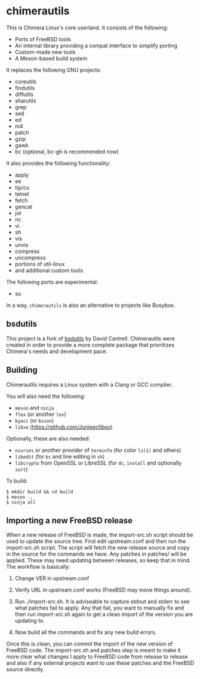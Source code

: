 # chimerautils

This is Chimera Linux's core userland. It consists of the following:

* Ports of FreeBSD tools
* An internal library providing a compat interface to simplify porting
* Custom-made new tools
* A Meson-based build system

It replaces the following GNU projects:

* coreutils
* findutils
* diffutils
* sharutils
* grep
* sed
* ed
* m4
* patch
* gzip
* gawk
* bc (optional, bc-gh is recommended now)

It also provides the following functionality:

* apply
* ee
* tip/cu
* telnet
* fetch
* gencat
* jot
* nc
* vi
* sh
* vis
* unvis
* compress
* uncompress
* portions of util-linux
* and additional custom tools

The following ports are experimental:

* su

In a way, `chimerautils` is also an alternative to projects like Busybox.

## bsdutils

This project is a fork of [bsdutils](https://github.com/dcantrell/bsdutils)
by David Cantrell. Chimerautils were created in order to provide a more
complete package that prioritizes Chimera's needs and development pace.

## Building

Chimerautils requires a Linux system with a Clang or GCC compiler.

You will also need the following:

* `meson` and `ninja`
* `flex` (or another `lex`)
* `byacc` (or `bison`)
* `libxo` (https://github.com/Juniper/libxo)

Optionally, these are also needed:

* `ncurses` or another provider of `terminfo` (for color `ls(1)` and others)
* `libedit` (for `bc` and line editing in `sh`)
* `libcrypto` from OpenSSL or LibreSSL (for `dc`, `install` and optionally `sort`)

To build:

```
$ mkdir build && cd build
$ meson ..
$ ninja all
```

## Importing a new FreeBSD release

When a new release of FreeBSD is made, the import-src.sh script should
be used to update the source tree.  First edit upstream.conf and then
run the import-src.sh script.  The script will fetch the new release
source and copy in the source for the commands we have.  Any patches
in patches/ will be applied.  These may need updating between
releases, so keep that in mind.  The workflow is basically:

1) Change VER in upstream.conf

2) Verify URL in upstream.conf works (FreeBSD may move things around).

3) Run ./import-src.sh.  It is adviseable to capture stdout and stderr
to see what patches fail to apply.  Any that fail, you want to
manually fix and then run import-src.sh again to get a clean import of
the version you are updating to.

4) Now build all the commands and fix any new build errors.

Once this is clean, you can commit the import of the new version of
FreeBSD code.  The import-src.sh and patches step is meant to make it
more clear what changes I apply to FreeBSD code from release to
release and also if any external projects want to use these patches
and the FreeBSD source directly.
